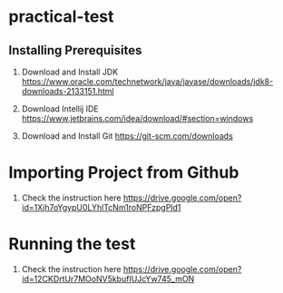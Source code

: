 # practical-test
## Installing Prerequisites

1. Download and Install JDK
https://www.oracle.com/technetwork/java/javase/downloads/jdk8-downloads-2133151.html

2. Download Intellij IDE
https://www.jetbrains.com/idea/download/#section=windows

3. Download and Install Git
https://git-scm.com/downloads

# Importing Project from Github
1. Check the instruction here https://drive.google.com/open?id=1Xjh7oYgypU0LYhlTcNm1roNPFzpgPld1

# Running the test
1. Check the instruction here https://drive.google.com/open?id=12CKDrtUr7MOoNV5kbufIUJcYw745_mON



